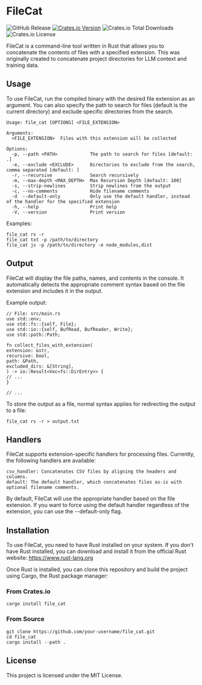 # FileCat
![GitHub Release](https://img.shields.io/github/v/release/LordOfPolls/FileCat?label=GitHub%20Release)
[![Crates.io Version](https://img.shields.io/crates/v/file_cat)](https://img.shields.io/crates/v/file_cat?label=crates.io%20Version)
![Crates.io Total Downloads](https://img.shields.io/crates/d/file_cat)
![Crates.io License](https://img.shields.io/crates/l/file_cat)




FileCat is a command-line tool written in Rust that allows you to concatenate the contents of files with a specified extension.
This was originally created to concatenate project directories for LLM context and training data.

## Usage

To use FileCat, run the compiled binary with the desired file extension as an argument. You can also specify the path to search for files (default is the current directory) and exclude specific directories from the search.

```shell
Usage: file_cat [OPTIONS] <FILE_EXTENSION>

Arguments:
  <FILE_EXTENSION>  Files with this extension will be collected

Options:
  -p, --path <PATH>            The path to search for files [default: .]
  -e, --exclude <EXCLUDE>      Directories to exclude from the search, comma separated [default: ]
  -r, --recursive              Search recursively
  -m, --max-depth <MAX_DEPTH>  Max Recursion Depth [default: 100]
  -s, --strip-newlines         Strip newlines from the output
  -c, --no-comments            Hide filename comments
  -d  --default-only           Only use the default handler, instead of the handler for the specified extension
  -h, --help                   Print help
  -V, --version                Print version
```
Examples:

```shell
file_cat rs -r
file_cat txt -p /path/to/directory
file_cat js -p /path/to/directory -e node_modules,dist
```


## Output

FileCat will display the file paths, names, and contents in the console. It automatically detects the appropriate comment syntax based on the file extension and includes it in the output.

Example output:
```
// File: src/main.rs
use std::env;
use std::fs::{self, File};
use std::io::{self, BufRead, BufReader, Write};
use std::path::Path;

fn collect_files_with_extension(
extension: &str,
recursive: bool,
path: &Path,
excluded_dirs: &[String],
) -> io::Result<Vec<fs::DirEntry>> {
// ...
}

// ...
```

To store the output as a file, normal syntax applies for redirecting the output to a file:

```shell
file_cat rs -r > output.txt
```

## Handlers

FileCat supports extension-specific handlers for processing files. Currently, the following handlers are available:

    csv_handler: Concatenates CSV files by aligning the headers and columns.
    default: The default handler, which concatenates files as-is with optional filename comments.

By default, FileCat will use the appropriate handler based on the file extension. If you want to force using the default handler regardless of the extension, you can use the --default-only flag.

## Installation

To use FileCat, you need to have Rust installed on your system. If you don't have Rust installed, you can download and install it from the official Rust website: https://www.rust-lang.org

Once Rust is installed, you can clone this repository and build the project using Cargo, the Rust package manager:

### From Crates.io
```shell
cargo install file_cat
```

### From Source
```shell
git clone https://github.com/your-username/file_cat.git
cd file_cat
cargo install --path .    
```

## License

This project is licensed under the MIT License.
